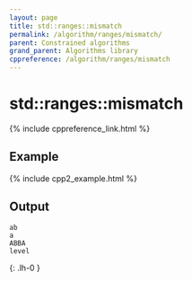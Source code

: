 ```yaml
---
layout: page
title: std::ranges::mismatch
permalink: /algorithm/ranges/mismatch/
parent: Constrained algorithms
grand_parent: Algorithms library
cppreference: /algorithm/ranges/mismatch
---
```

# std::ranges::mismatch

{% include cppreference_link.html %}

## Example

{% include cpp2_example.html %}

## Output

```
ab
a
ABBA
level
```
{: .lh-0 }